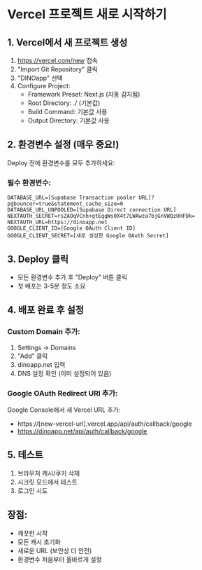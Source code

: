 # Vercel 프로젝트 새로 시작하기

## 1. Vercel에서 새 프로젝트 생성
1. https://vercel.com/new 접속
2. "Import Git Repository" 클릭
3. "DINOapp" 선택
4. Configure Project:
   - Framework Preset: Next.js (자동 감지됨)
   - Root Directory: ./ (기본값)
   - Build Command: 기본값 사용
   - Output Directory: 기본값 사용

## 2. 환경변수 설정 (매우 중요!)
Deploy 전에 환경변수를 모두 추가하세요:

### 필수 환경변수:
```
DATABASE_URL=[Supabase Transaction pooler URL]?pgbouncer=true&statement_cache_size=0
DATABASE_URL_UNPOOLED=[Supabase Direct connection URL]
NEXTAUTH_SECRET=rsZAOqVCnh+qtEqqWs0X4t7LWAwza7bjGnVWQzUHFUk=
NEXTAUTH_URL=https://dinoapp.net
GOOGLE_CLIENT_ID=[Google OAuth Client ID]
GOOGLE_CLIENT_SECRET=[새로 생성한 Google OAuth Secret]
```

## 3. Deploy 클릭
- 모든 환경변수 추가 후 "Deploy" 버튼 클릭
- 첫 배포는 3-5분 정도 소요

## 4. 배포 완료 후 설정

### Custom Domain 추가:
1. Settings → Domains
2. "Add" 클릭
3. dinoapp.net 입력
4. DNS 설정 확인 (이미 설정되어 있음)

### Google OAuth Redirect URI 추가:
Google Console에서 새 Vercel URL 추가:
- https://[new-vercel-url].vercel.app/api/auth/callback/google
- https://dinoapp.net/api/auth/callback/google

## 5. 테스트
1. 브라우저 캐시/쿠키 삭제
2. 시크릿 모드에서 테스트
3. 로그인 시도

## 장점:
- 깨끗한 시작
- 모든 캐시 초기화
- 새로운 URL (보안상 더 안전)
- 환경변수 처음부터 올바르게 설정